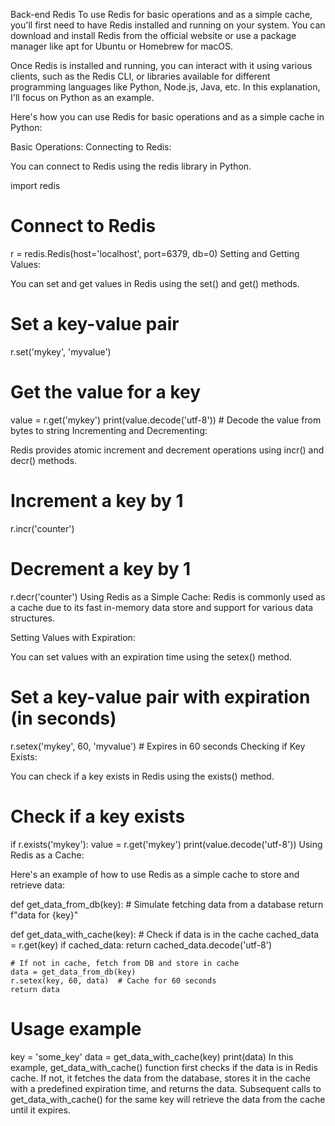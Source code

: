 Back-end Redis
To use Redis for basic operations and as a simple cache, you'll first need to have Redis installed and running on your system. You can download and install Redis from the official website or use a package manager like apt for Ubuntu or Homebrew for macOS.

Once Redis is installed and running, you can interact with it using various clients, such as the Redis CLI, or libraries available for different programming languages like Python, Node.js, Java, etc. In this explanation, I'll focus on Python as an example.

Here's how you can use Redis for basic operations and as a simple cache in Python:

Basic Operations:
Connecting to Redis:

You can connect to Redis using the redis library in Python.


import redis

# Connect to Redis
r = redis.Redis(host='localhost', port=6379, db=0)
Setting and Getting Values:

You can set and get values in Redis using the set() and get() methods.


# Set a key-value pair
r.set('mykey', 'myvalue')

# Get the value for a key
value = r.get('mykey')
print(value.decode('utf-8'))  # Decode the value from bytes to string
Incrementing and Decrementing:

Redis provides atomic increment and decrement operations using incr() and decr() methods.


# Increment a key by 1
r.incr('counter')

# Decrement a key by 1
r.decr('counter')
Using Redis as a Simple Cache:
Redis is commonly used as a cache due to its fast in-memory data store and support for various data structures.

Setting Values with Expiration:

You can set values with an expiration time using the setex() method.


# Set a key-value pair with expiration (in seconds)
r.setex('mykey', 60, 'myvalue')  # Expires in 60 seconds
Checking if Key Exists:

You can check if a key exists in Redis using the exists() method.


# Check if a key exists
if r.exists('mykey'):
    value = r.get('mykey')
    print(value.decode('utf-8'))
Using Redis as a Cache:

Here's an example of how to use Redis as a simple cache to store and retrieve data:


def get_data_from_db(key):
    # Simulate fetching data from a database
    return f"data for {key}"

def get_data_with_cache(key):
    # Check if data is in the cache
    cached_data = r.get(key)
    if cached_data:
        return cached_data.decode('utf-8')

    # If not in cache, fetch from DB and store in cache
    data = get_data_from_db(key)
    r.setex(key, 60, data)  # Cache for 60 seconds
    return data

# Usage example
key = 'some_key'
data = get_data_with_cache(key)
print(data)
In this example, get_data_with_cache() function first checks if the data is in Redis cache. If not, it fetches the data from the database, stores it in the cache with a predefined expiration time, and returns the data. Subsequent calls to get_data_with_cache() for the same key will retrieve the data from the cache until it expires.
